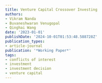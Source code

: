 ```yaml
---
title: Venture Capital Crossover Investing
authors:
- Vikram Nanda
- Buvaneshwaran Venugopal
- Qinghai Wang
date: '2023-01-01'
publishDate: '2024-10-01T01:53:48.588728Z'
publication_types:
- article-journal
publication: '*Working Paper*'
tags:
- conflicts of interest
- investment
- investment decision
- venture capital
---
```

